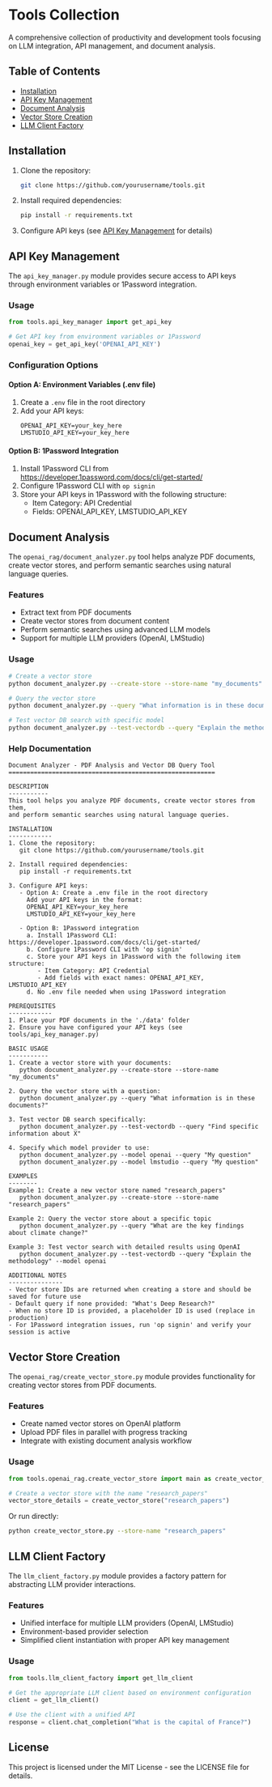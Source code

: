 # Tools Collection

A comprehensive collection of productivity and development tools focusing on LLM integration, API management, and document analysis.

## Table of Contents

- [Installation](#installation)
- [API Key Management](#api-key-management)
- [Document Analysis](#document-analysis)
- [Vector Store Creation](#vector-store-creation)
- [LLM Client Factory](#llm-client-factory)

## Installation

1. Clone the repository:
   ```bash
   git clone https://github.com/yourusername/tools.git
   ```

2. Install required dependencies:
   ```bash
   pip install -r requirements.txt
   ```

3. Configure API keys (see [API Key Management](#api-key-management) for details)

## API Key Management

The `api_key_manager.py` module provides secure access to API keys through environment variables or 1Password integration.

### Usage

```python
from tools.api_key_manager import get_api_key

# Get API key from environment variables or 1Password
openai_key = get_api_key('OPENAI_API_KEY')
```

### Configuration Options

#### Option A: Environment Variables (.env file)
1. Create a `.env` file in the root directory
2. Add your API keys:
   ```
   OPENAI_API_KEY=your_key_here
   LMSTUDIO_API_KEY=your_key_here
   ```

#### Option B: 1Password Integration
1. Install 1Password CLI from https://developer.1password.com/docs/cli/get-started/
2. Configure 1Password CLI with `op signin`
3. Store your API keys in 1Password with the following structure:
   - Item Category: API Credential
   - Fields: OPENAI_API_KEY, LMSTUDIO_API_KEY

## Document Analysis

The `openai_rag/document_analyzer.py` tool helps analyze PDF documents, create vector stores, and perform semantic searches using natural language queries.

### Features

- Extract text from PDF documents
- Create vector stores from document content
- Perform semantic searches using advanced LLM models
- Support for multiple LLM providers (OpenAI, LMStudio)

### Usage

```bash
# Create a vector store
python document_analyzer.py --create-store --store-name "my_documents"

# Query the vector store
python document_analyzer.py --query "What information is in these documents?"

# Test vector DB search with specific model
python document_analyzer.py --test-vectordb --query "Explain the methodology" --model openai
```

### Help Documentation

```
Document Analyzer - PDF Analysis and Vector DB Query Tool
=========================================================

DESCRIPTION
-----------
This tool helps you analyze PDF documents, create vector stores from them, 
and perform semantic searches using natural language queries.

INSTALLATION
------------
1. Clone the repository:
   git clone https://github.com/yourusername/tools.git
   
2. Install required dependencies:
   pip install -r requirements.txt
   
3. Configure API keys:
   - Option A: Create a .env file in the root directory
     Add your API keys in the format:
     OPENAI_API_KEY=your_key_here
     LMSTUDIO_API_KEY=your_key_here
     
   - Option B: 1Password integration
     a. Install 1Password CLI: https://developer.1password.com/docs/cli/get-started/
     b. Configure 1Password CLI with 'op signin'
     c. Store your API keys in 1Password with the following item structure:
        - Item Category: API Credential
        - Add fields with exact names: OPENAI_API_KEY, LMSTUDIO_API_KEY
     d. No .env file needed when using 1Password integration

PREREQUISITES
------------
1. Place your PDF documents in the './data' folder
2. Ensure you have configured your API keys (see tools/api_key_manager.py)

BASIC USAGE
-----------
1. Create a vector store with your documents:
   python document_analyzer.py --create-store --store-name "my_documents"

2. Query the vector store with a question:
   python document_analyzer.py --query "What information is in these documents?"

3. Test vector DB search specifically:
   python document_analyzer.py --test-vectordb --query "Find specific information about X"

4. Specify which model provider to use:
   python document_analyzer.py --model openai --query "My question"
   python document_analyzer.py --model lmstudio --query "My question"

EXAMPLES
--------
Example 1: Create a new vector store named "research_papers"
   python document_analyzer.py --create-store --store-name "research_papers"

Example 2: Query the vector store about a specific topic
   python document_analyzer.py --query "What are the key findings about climate change?"

Example 3: Test vector search with detailed results using OpenAI
   python document_analyzer.py --test-vectordb --query "Explain the methodology" --model openai

ADDITIONAL NOTES
---------------
- Vector store IDs are returned when creating a store and should be saved for future use
- Default query if none provided: "What's Deep Research?"
- When no store ID is provided, a placeholder ID is used (replace in production)
- For 1Password integration issues, run 'op signin' and verify your session is active
```

## Vector Store Creation

The `openai_rag/create_vector_store.py` module provides functionality for creating vector stores from PDF documents.

### Features

- Create named vector stores on OpenAI platform
- Upload PDF files in parallel with progress tracking
- Integrate with existing document analysis workflow

### Usage

```python
from tools.openai_rag.create_vector_store import main as create_vector_store

# Create a vector store with the name "research_papers"
vector_store_details = create_vector_store("research_papers")
```

Or run directly:

```bash
python create_vector_store.py --store-name "research_papers"
```

## LLM Client Factory

The `llm_client_factory.py` module provides a factory pattern for abstracting LLM provider interactions.

### Features

- Unified interface for multiple LLM providers (OpenAI, LMStudio)
- Environment-based provider selection
- Simplified client instantiation with proper API key management

### Usage

```python
from tools.llm_client_factory import get_llm_client

# Get the appropriate LLM client based on environment configuration
client = get_llm_client()

# Use the client with a unified API
response = client.chat_completion("What is the capital of France?")
```

## License

This project is licensed under the MIT License - see the LICENSE file for details.
